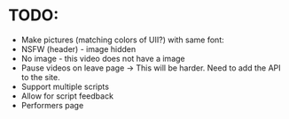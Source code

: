 # TODO:
- Make pictures (matching colors of UII?) with same font:
 - NSFW (header) - image hidden
 - No image - this video does not have a image
- Pause videos on leave page -> This will be harder. Need to add the API to the site.
- Support multiple scripts
- Allow for script feedback
- Performers page
